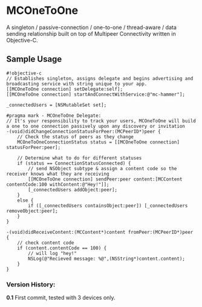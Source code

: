 # MCOneToOne #

A singleton / passive-connection / one-to-one / thread-aware / data sending relationship built on top of Multipeer Connectivity written in Objective-C. 

## Sample Usage ##

```
#!objective-c
// Establishes singleton, assigns delegate and begins advertising and broadcasting service with string unique to your app.  
[[MCOneToOne connection] setDelegate:self];
[[MCOneToOne connection] startAndConnectWithService:@"mc-hammer"];

_connectedUsers = [NSMutableSet set];

#pragma mark - MCOneToOne Delegate:
// It's your responsibility to track your users, MCOneToOne will build a one to one connection passively upon any discovery or invitation
-(void)didChangeConnectionStatusForPeer:(MCPeerID*)peer {
    // Check the status of peers as they change
    MCOneToOneConnectionStatus status = [[MCOneToOne connection] statusForPeer:peer];

    // Determine what to do for different statuses
    if (status == ConnectionStatusConnected) {
        // send NSObject subtype & assign a content code so the receiver knows what they are receiving
        [[MCOneToOne connection] sendPeer:peer content:[MCContent contentCode:100 withContent:@"Hey!"]];
        [_connectedUsers addObject:peer];
    }
    else {
        if ([_connectedUsers containsObject:peer]) [_connectedUsers removeObject:peer];
    }
}

-(void)didReceiveContent:(MCContent*)content fromPeer:(MCPeerID*)peer {
    // check content code
    if (content.contentCode == 100) {
        // will log "hey!"
        NSLog(@"Recieved message: %@",(NSString*)content.content);
    }
}
```

### Version History: ###
**0.1**
First commit, tested with 3 devices only. 
